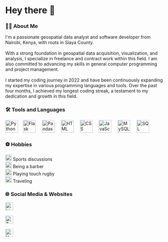 <div align="left">

<h1>Hey there 👋</h1>

###

<h3>👩‍💻 About Me</h3>

<p>
  I'm a passionate geospatial data analyst and software developer from Nairobi, Kenya, with roots in Siaya County.<br><br>
  With a strong foundation in geospatial data acquisition, visualization, and analysis, I specialize in freelance and contract work within this field. I am also committed to advancing my skills in general computer programming and project management.<br><br>
  I started my coding journey in 2022 and have been continuously expanding my expertise in various programming languages and tools. Over the past four months, I achieved my longest coding streak, a testament to my dedication and growth in this field.
</p>

###

<h3>🛠 Tools and Languages</h3>

<div>
  <img src="https://cdn.jsdelivr.net/gh/devicons/devicon/icons/python/python-original-wordmark.svg" height="40" alt="Python logo" />
  <img width="12" /><img src="https://cdn.jsdelivr.net/gh/devicons/devicon/icons/flask/flask-original-wordmark.svg" height="40" alt="Flask logo" />
  <img width="12" />
  <img src="https://cdn.jsdelivr.net/gh/devicons/devicon/icons/pandas/pandas-original-wordmark.svg" height="40" alt="Pandas logo" />
  <img width="12" />
  <img src="https://cdn.jsdelivr.net/gh/devicons/devicon/icons/html5/html5-original-wordmark.svg" height="40" alt="HTML logo" />
  <img width="12" />
  <img src="https://cdn.jsdelivr.net/gh/devicons/devicon/icons/css3/css3-original-wordmark.svg" height="40" alt="CSS logo" />
  <img width="12" />
  <img src="https://cdn.jsdelivr.net/gh/devicons/devicon/icons/javascript/javascript-original.svg" height="40" alt="JavaScript logo" />
  <img width="12" />
  <img src="https://cdn.jsdelivr.net/gh/devicons/devicon/icons/mysql/mysql-original-wordmark.svg" height="40" alt="MySQL logo" />
  <img width="12" />
  <img src="https://cdn.jsdelivr.net/gh/devicons/devicon/icons/sqlite/sqlite-original-wordmark.svg" height="40" alt="SQL logo" />
</div>

###

<h3>⚽ Hobbies</h3>

<p>
  <img src="https://img.shields.io/static/v1?message=Sports&logo=sports&label=&color=555&logoColor=white&labelColor=&style=for-the-badge" height="20" alt="Sports icon" /> Sports discussions<br>
  <img src="https://img.shields.io/static/v1?message=Barber&logo=barber&label=&color=555&logoColor=white&labelColor=&style=for-the-badge" height="20" alt="Barber icon" /> Being a barber<br>
  <img src="https://img.shields.io/static/v1?message=Rugby&logo=rugby&label=&color=555&logoColor=white&labelColor=&style=for-the-badge" height="20" alt="Rugby icon" /> Playing touch rugby<br>
  <img src="https://img.shields.io/static/v1?message=Traveling&logo=travel&label=&color=555&logoColor=white&labelColor=&style=for-the-badge" height="20" alt="Traveling icon" /> Traveling
</p>

###

<h3>🌐 Social Media & Websites</h3>

<p>
  <a href="https://linkedin.com/in/your-linkedin" target="_blank">
    <img src="https://img.shields.io/static/v1?message=LinkedIn&logo=linkedin&label=&color=0077B5&logoColor=white&labelColor=&style=for-the-badge" height="25" alt="LinkedIn logo" />
  </a>
  <br><br>
  <a href="https://twitter.com/your-twitter-handle" target="_blank">
    <img src="https://img.shields.io/static/v1?message=Twitter&logo=twitter&label=&color=1DA1F2&logoColor=white&labelColor=&style=for-the-badge" height="25" alt="Twitter logo" />
  </a>
  <br><br>
  <a href="https://youtube.com/your-youtube-channel" target="_blank">
    <img src="https://img.shields.io/static/v1?message=YouTube&logo=youtube&label=&color=FF0000&logoColor=white&labelColor=&style=for-the-badge" height="25" alt="YouTube logo" />
  </a>
</p>

###

</div>
